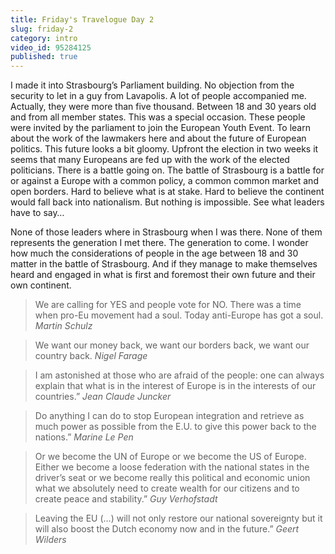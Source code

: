```yaml
---
title: Friday's Travelogue Day 2
slug: friday-2
category: intro
video_id: 95284125
published: true
---
```

I made it into Strasbourg’s Parliament building. No objection from the security to let in a guy from Lavapolis. A lot of people accompanied me. Actually, they were more than five thousand. Between 18 and 30 years old and from all member states. This was a special occasion. These people were invited by the parliament to join the European Youth Event. To learn about the work of the lawmakers here and about the future of European politics. This future looks a bit gloomy. Upfront the election in two weeks it seems that many Europeans are fed up with the work of the elected politicians. There is a battle going on. The battle of Strasbourg is a battle for or against a Europe with a common policy, a common common market and open borders. Hard to believe what is at stake. Hard to believe the continent would fall back into nationalism. But nothing is impossible. See what leaders have to say…

None of those leaders where in Strasbourg when I was there. None of them represents the generation I met there. The generation to come. I wonder how much the considerations of people in the age between 18 and 30 matter in the battle of Strasbourg. And if they manage to make themselves heard and engaged in what is first and foremost their own future and their own continent. 

> We are calling for YES and people vote for NO. There was a time when pro-Eu movement had a soul. Today anti-Europe has got a soul. _Martin Schulz_

> We want our money back, we want our borders back, we want our country back. _Nigel Farage_

> I am astonished at those who are afraid of the people: one can always explain that what is in the interest of Europe is in the interests of our countries.” _Jean Claude Juncker_ 

> Do anything I can do to stop European integration and retrieve as much power as possible from the E.U. to give this power back to the nations.” _Marine Le Pen_ 

> Or we become the UN of Europe or we become the US of Europe. Either we become a loose federation with the national states in the driver’s seat or we become really this political and economic union what we absolutely need to create wealth for our citizens and to create peace and stability.” _Guy Verhofstadt_ 

> Leaving the EU (…) will not only restore our national sovereignty but it will also boost the Dutch economy now and in the future.” _Geert Wilders_ 





